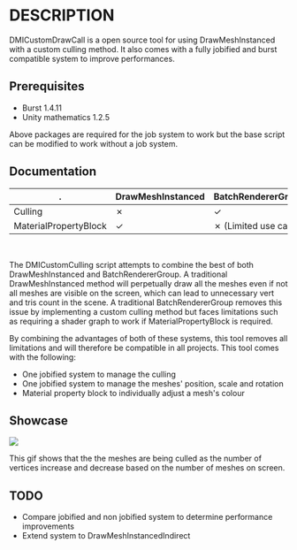 # DESCRIPTION


DMICustomDrawCall is a open source tool for using DrawMeshInstanced with a custom culling method. It also comes with a fully jobified and burst compatible system to improve performances.



## Prerequisites

- Burst 1.4.11
- Unity mathematics 1.2.5

Above packages are required for the job system to work but the base script can be modified to work without a job system.


## Documentation

.                     | DrawMeshInstanced  | BatchRendererGroup             | DMICustomDrawCall
 -------------        | -------------      | -------------                  | -------------
Culling               |  &cross;           | &check;                        | &check;
MaterialPropertyBlock |  &check;           | &cross; (Limited use case)     | &check;

<br />

The DMICustomCulling script attempts to combine the best of both DrawMeshInstanced and BatchRendererGroup. A traditional DrawMeshInstanced method will perpetually draw all the meshes even if not all meshes are visible on the screen, which can lead to unnecessary vert and tris count in the scene. A traditional BatchRendererGroup removes this issue by implementing a custom culling method but faces limitations such as requiring a shader graph to work if MaterialPropertyBlock is required.


By combining the advantages of both of these systems, this tool removes all limitations and will therefore be compatible in all projects. This tool comes with the following:

- One jobified system to manage the culling
- One jobified system to manage the meshes' position, scale and rotation
- Material property block to individually adjust a mesh's colour





## Showcase


![](https://github.com/klazapp/DMICustomDrawCall-Jobified-/blob/main/Assets/GifShowCase/Showcase-1-Bounce.gif)


This gif shows that the the meshes are being culled as the number of vertices increase and decrease based on the number of meshes on screen.



## TODO


- Compare jobified and non jobified system to determine performance improvements
- Extend system to DrawMeshInstancedIndirect
